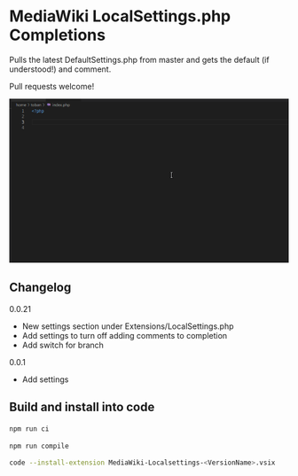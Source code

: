 # MediaWiki LocalSettings.php Completions

Pulls the latest DefaultSettings.php from master and gets the default (if understood!) and comment.

Pull requests welcome!

![Example](demo.gif)

## Changelog

0.0.21

- New settings section under Extensions/LocalSettings.php
- Add  settings to turn off adding comments to completion
- Add switch for branch 

0.0.1

- Add  settings

## Build and install into code

```sh
npm run ci
```

```sh
npm run compile
```

```sh
code --install-extension MediaWiki-Localsettings-<VersionName>.vsix
```

